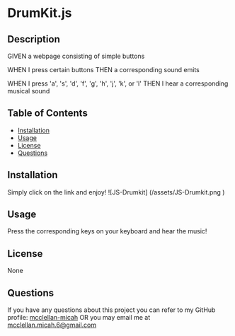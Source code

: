 # DrumKit.js

## Description

GIVEN a webpage consisting of simple buttons

WHEN I press certain buttons
THEN a corresponding sound emits

WHEN I press 'a', 's', 'd', 'f', 'g', 'h', 'j', 'k', or 'l'
THEN I hear a corresponding musical sound

## Table of Contents

- [Installation](#installation)
- [Usage](#usage)
- [License](#license)
- [Questions](#questions)

## Installation

Simply click on the link and enjoy!
![JS-Drumkit] (/assets/JS-Drumkit.png )

## Usage

Press the corresponding keys on your keyboard and hear the music!

## License

None

## Questions

If you have any questions about this project you can refer to my GitHub profile: [mcclellan-micah](https://github.com/mcclellan-micah)
OR you may email me at mcclellan.micah.6@gmail.com
